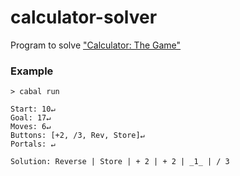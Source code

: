 # calculator-solver

Program to solve ["Calculator: The Game"](https://play.google.com/store/apps/details?id=com.sm.calculateme)

### Example
```
> cabal run

Start: 10↵
Goal: 17↵
Moves: 6↵
Buttons: [+2, /3, Rev, Store]↵
Portals: ↵

Solution: Reverse | Store | + 2 | + 2 | _1_ | / 3
```